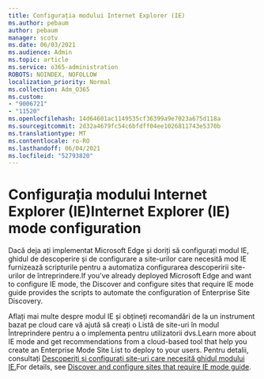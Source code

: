 ```yaml
---
title: Configurația modului Internet Explorer (IE)
ms.author: pebaum
author: pebaum
manager: scotv
ms.date: 06/03/2021
ms.audience: Admin
ms.topic: article
ms.service: o365-administration
ROBOTS: NOINDEX, NOFOLLOW
localization_priority: Normal
ms.collection: Adm_O365
ms.custom:
- "9006721"
- "11520"
ms.openlocfilehash: 14d64601ac1149535cf36399a9e7023a675d118a
ms.sourcegitcommit: 2d32a4679fc54c6bfdff04ee1026811743e5370b
ms.translationtype: MT
ms.contentlocale: ro-RO
ms.lasthandoff: 06/04/2021
ms.locfileid: "52793820"
---
```

# <a name="internet-explorer-ie-mode-configuration"></a><span data-ttu-id="cef9c-102">Configurația modului Internet Explorer (IE)</span><span class="sxs-lookup"><span data-stu-id="cef9c-102">Internet Explorer (IE) mode configuration</span></span>

<span data-ttu-id="cef9c-103">Dacă deja ați implementat Microsoft Edge și doriți să configurați modul IE, ghidul de descoperire și de configurare a site-urilor care necesită mod IE furnizează scripturile pentru a automatiza configurarea descoperirii site-urilor de întreprindere.</span><span class="sxs-lookup"><span data-stu-id="cef9c-103">If you've already deployed ‎Microsoft Edge‎ and want to configure IE mode, the Discover and configure sites that require IE mode guide provides the scripts to automate the configuration of Enterprise Site Discovery.</span></span> 

<span data-ttu-id="cef9c-104">Aflați mai multe despre modul IE și obțineți recomandări de la un instrument bazat pe cloud care vă ajută să creați o Listă de site-uri în modul Întreprindere pentru a o implementa pentru utilizatorii dvs.</span><span class="sxs-lookup"><span data-stu-id="cef9c-104">Learn more about IE mode and get recommendations from a cloud-based tool that help you create an Enterprise Mode Site List to deploy to your users.</span></span> <span data-ttu-id="cef9c-105">Pentru detalii, consultați [Descoperiți și configurați site-uri care necesită ghidul modului IE.](https://admin.microsoft.com/AdminPortal/Home?#/modernonboarding/configureiemode)</span><span class="sxs-lookup"><span data-stu-id="cef9c-105">For details, see [Discover and configure sites that require IE mode guide](https://admin.microsoft.com/AdminPortal/Home?#/modernonboarding/configureiemode).</span></span>